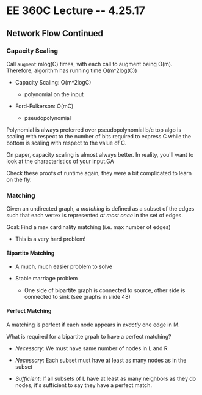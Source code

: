 # EE 360C Lecture -- 4.25.17

## Network Flow Continued

### Capacity Scaling

Call `augment` mlog(C) times, with each call to augment being O(m). Therefore,
algorithm has running time O(m^2log(C))

- Capacity Scaling: O(m^2logC)

    - polynomial on the input

- Ford-Fulkerson: O(mC)

    - pseudopolynomial

Polynomial is always preferred over pseudopolynomial b/c top algo is scaling
with respect to the number of bits required to express C while the bottom is
scaling with respect to the value of C.

On paper, capacity scaling is almost always better. In reality, you'll want to
look at the characteristics of your input.GA

Check these proofs of runtime again, they were a bit complicated to learn on
the fly.

### Matching

Given an undirected graph, a *matching* is defined as a subset of the edges
such that each vertex is represented *at most once* in the set of edges.

Goal: Find a max cardinality matching (i.e. max number of edges)

- This is a very hard problem!

#### Bipartite Matching

- A much, much easier problem to solve

- Stable marriage problem

    - One side of bipartite graph is connected to source, other side is
      connected to sink (see graphs in slide 48)

#### Perfect Matching

A matching is perfect if each node appears in *exactly* one edge in M.

What is required for a bipartite grpah to have a perfect matching?

- *Necessary*: We must have same number of nodes in L and R

- *Necessary*: Each subset must have at least as many nodes as in the subset

- *Sufficient*: If all subsets of L have at least as many neighbors as they do
  nodes, it's sufficient to say they have a perfect match.
